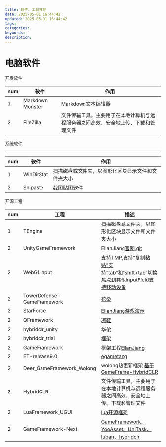 ```yaml
---
title: 软件、工具推荐
date: 2025-05-01 16:44:42
updated: 2025-05-01 16:44:42
tags:
categories:
keywords:
description:
---
```


# 电脑软件

开发软件

| num | 软件               | 作用            |
|-----|------------------|---------------|
| 1   | Markdown Monster | Markdown文本编辑器 |
| 2   | FileZilla | 文件传输工具，主要用于在本地计算机与远程服务器之间高效、安全地上传、下载和管理文件 |


系统软件
****
| num | 软件               | 作用            |
|-----|------------------|---------------|
| 1   | WinDirStat  | 扫描磁盘或文件夹，以图形化区块显示文件和文件夹大小 |
| 2   | Snipaste | 截图贴图软件 |


开源工程

| num | 工程               | 描述            |
|-----|------------------|---------------|
| 1   | TEngine  | 扫描磁盘或文件夹，以图形化区块显示文件和文件夹大小 |
| 2   | UnityGameFramework | EllanJiang[官网](https://gameframework.cn/),[git](https://github.com/EllanJiang/UnityGameFramework) |
| 2   | WebGLInput | [支持TMP,支持“复制粘贴”支持“tab”和“shift+tab”切换焦点到其他InputField支持移动设备](https://github.com/kou-yeung/WebGLInput) |
| 2   | TowerDefense-GameFramework | [花桑](https://github.com/DrFlower/TowerDefense-GameFramework-Demo) |
| 2   | StarForce | [EllanJiang游戏演示](https://github.com/EllanJiang/StarForce) |
| 2   | QFramework | [凉鞋](https://github.com/liangxiegame/QFramework) |
| 2   | hybridclr_unity | [华佗](https://github.com/focus-creative-games/hybridclr_unity) |
| 2   | hybridclr_trial | [框架](https://github.com/focus-creative-games/hybridclr_trial) |
| 2   | GameFramework | 框架工程[EllanJiang](https://github.com/EllanJiang/GameFramework) |
| 2   | ET-release9.0 | [egametang](https://github.com/egametang/ET) |
| 2   | Deer_GameFramework_Wolong |wolong热更新框架 [基于GameFrame+HybridCLR](https://github.com/It-Life/Deer_GameFramework_Wolong) |
| 2   | HybridCLR | 文件传输工具，主要用于在本地计算机与远程服务器之间高效、安全地上传、下载和管理文件 |
| 2   | LuaFramework_UGUI | [lua开源框架](https://github.com/jarjin/LuaFramework_UGUI) |
| 2   | GameFramework-Next | [GameFramework、YooAsset、UniTask、luban、hybridclr](https://github.com/Alex-Rachel/GameFramework-Next) |


